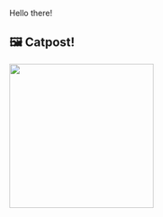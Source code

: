 Hello there!



## 🖼️ Catpost!

<sub>
    <img src="https://cdn2.thecatapi.com/images/4hf.gif" height="256">
</sub>

